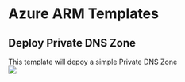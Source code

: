 # Azure ARM Templates
## Deploy Private DNS Zone
This template will depoy a simple Private DNS Zone<br>
<a href="https://portal.azure.com/#create/Microsoft.Template/uri/https%3A%2F%2Fraw.githubusercontent.com%2FDjongov%2FWeb-App-Joomla-ARM%2Fmaster%2Fazuredeploy.json" target="_blank"><img src="https://azuredeploy.net/deploybutton.png"/>
</a><br>
